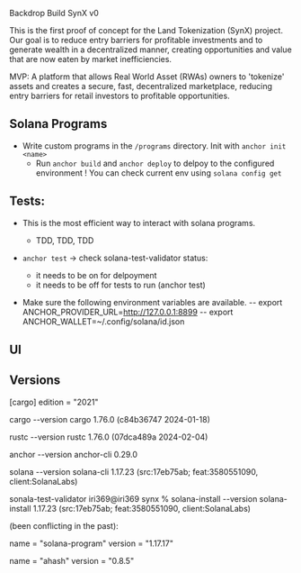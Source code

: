 Backdrop Build SynX v0

This is the first proof of concept for the Land Tokenization (SynX) project. Our goal is to reduce entry barriers for profitable investments and to generate wealth in a decentralized manner, creating opportunities and value that are now eaten by market inefficiencies. 

MVP: A platform that allows Real World Asset (RWAs) owners to 'tokenize' assets and creates 
a secure, fast, decentralized marketplace, reducing entry barriers for retail investors to profitable opportunities.

## Solana Programs

* Write custom programs in the ```/programs``` directory. Init with ```anchor init <name>```
    * Run ```anchor build``` and ```anchor deploy``` to delpoy to the configured environment
        ! You can check current env using ```solana config get```



## Tests:

* This is the most efficient way to interact with solana programs. 
    * TDD, TDD, TDD

* ```anchor test``` -> check solana-test-validator status:
    - it needs to be on for delpoyment
    - it needs to be off for tests to run (anchor test)
* Make sure the following environment variables are available. 
    -- export ANCHOR_PROVIDER_URL=http://127.0.0.1:8899
    -- export ANCHOR_WALLET=~/.config/solana/id.json

## UI


## Versions
[cargo] edition = "2021"

cargo --version
cargo 1.76.0 (c84b36747 2024-01-18)

rustc --version
rustc 1.76.0 (07dca489a 2024-02-04)

anchor --version 
anchor-cli 0.29.0

solana --version
solana-cli 1.17.23 (src:17eb75ab; feat:3580551090, client:SolanaLabs)

sonala-test-validator
iri369@iri369 synx % solana-install --version
solana-install 1.17.23 (src:17eb75ab; feat:3580551090, client:SolanaLabs)

(been conflicting in the past):

name = "solana-program"
version = "1.17.17"

name = "ahash"
version = "0.8.5"